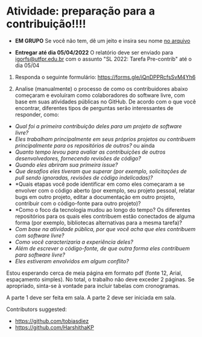 # Atividade: preparação para a contribuição!!!!

* **EM GRUPO** Se você não tem, dê um jeito e insira seu nome [no arquivo](../groups.md)

* **Entregar até dia 05/04/2022** O relatório deve ser enviado para igorfs@utfpr.edu.br com o assunto "SL 2022: Tarefa Pre-contrib" até o dia 05/04


1. Responda o seguinte formulário: https://forms.gle/iQnDPPRcfsSvM4Yh6

2. Analise (manualmente) o processo de como os contribuidores abaixo começaram e evoluíram como colaboradores do software livre,
com base em suas atividades públicas no GitHub. De acordo com o que você encontrar, diferentes tipos de perguntas serão interessantes de responder, como:
* *Qual foi a primeira contribuição deles para um projeto de software livre?*
* *Eles trabalham principalmente em seus próprios projetos ou contribuem principalmente para os repositórios de outros?* ou ainda
* *Quanto tempo levou para avaliar as contribuições de outros desenvolvedores, fornecendo revisões de código?* 
* *Quando eles abriram sua primeira issue?* 
* *Que desafios eles tiveram que superar (por exemplo, solicitações de pull sendo ignoradas, revisões de código indelicadas)?* 
* *Quais etapas você pode identificar em como eles começaram a se envolver com o código aberto (por exemplo, seu projeto pessoal, relatar bugs em outro projeto, editar a documentação em outro projeto, contribuir com o código-fonte para outro projeto)? 
* *Como o foco da tecnologia mudou ao longo do tempo? Os diferentes repositórios para os quais eles contribuem estão conectados de alguma forma (por exemplo, bibliotecas alternativas para a mesma tarefa)? 
* *Com base na atividade pública, por que você acha que eles contribuem com software livre?* 
* *Como você caracterizaria a experiência deles?*
* *Além de escrever o código-fonte, de que outra forma eles contribuem para software livre?*
* *Eles estiveram envolvidos em algum conflito?*

Estou esperando cerca de meia página em formato pdf (fonte 12, Arial, espaçamento simples). 
No total, o trabalho não deve exceder 2 páginas. Se apropriado, sinta-se à vontade para incluir tabelas com cronogramas.

A parte 1 deve ser feita em sala. A parte 2 deve ser iniciada em sala.


Contributors suggested:
* https://github.com/tobiasdiez
* https://github.com/HarshithaKP
